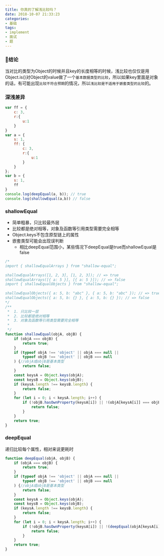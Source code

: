 ```yaml
---
title: 你真的了解浅比较吗？
date: 2018-10-07 21:33:23
categories:
- 基础
tags:
- implement
- 面试
- 题
---
```


### 结论
当对比的类型为Object的时候并且key的长度相等的时候，浅比较也仅仅是用Object.is()对Object的value做了一个`基本数据类型的比较`，所以如果key里面是对象的话，有可能出现`比较不符合预期`的情况，所以`浅比较是不适用于嵌套类型的比较`的。

<!-- more -->

### 深浅差异
```javascript
var ff = {
    c: 3,
    r:{
        u:1
    }
}
var a = {
    s: 1,
    ff: {
        c: 3,
        r:{
            u:1
        }
    }
};
var b = {
    s: 1,
    ff
}
console.log(deepEqual(a, b)); // true
console.log(shallowEqual(a,b)) // false
```
### shallowEqual
* 简单粗暴，只比较最外层
* 比较都是绝对相等，对象及函数等引用类型需要完全相等
* Object.keys不包含原型链上的属性
* 嵌套类型可能会出现误判断
    * 相比deepEqual范围小，某些情况下deepEqual是true而shallowEqual是false

```javascript
/*
import { shallowEqualArrays } from "shallow-equal";
 
shallowEqualArrays([1, 2, 3], [1, 2, 3]); // => true
shallowEqualArrays([{ a: 5 }], [{ a: 5 }]); // => false
import { shallowEqualObjects } from "shallow-equal";
 
shallowEqualObjects({ a: 5, b: "abc" }, { a: 5, b: "abc" }); // => true
shallowEqualObjects({ a: 5, b: {} }, { a: 5, b: {} }); // => false
*/
/**
 *  1. 只比较一层
 *  2. 比较都是绝对相等
 *  3. 对象及函数等引用类型需要完全相等
 *
 */
function shallowEqual(objA, objB) {
    if (objA === objB) {
        return true;
    }
    if (typeof objA !== 'object' || objA === null ||
        typeof objB !== 'object' || objB === null
    ) {//objA或objB是基本类型
        return false;
    }
    const keysA = Object.keys(objA);
    const keysB = Object.keys(objB);
    if (keysA.length !== keysB.length) {
        return false;
    }
    for (let i = 0; i < keysA.length; i++) {
        if (!objB.hasOwnProperty(keysA[i]) || !(objA[keysA[i]] === objB[keysA[i]])) {
            return false;
        }
    }
    return true;
}

```

### deepEqual
递归比较每个属性，相对来说更耗时
```javascript
function deepEqual(objA, objB) {
    if (objA === objB) {
        return true;
    }
    if (typeof objA !== 'object' || objA === null ||
        typeof objB !== 'object' || objB === null
    ) {//objA或objB是基本类型
        return false;
    }
    const keysA = Object.keys(objA);
    const keysB = Object.keys(objB);
    if (keysA.length !== keysB.length) {
        return false;
    }
    for (let i = 0; i < keysA.length; i++) {
        if (!objB.hasOwnProperty(keysA[i]) || !(deepEqual(objA[keysA[i]], objB[keysA[i]]))) {
            return false;
        }
    }
    return true;
}
```
